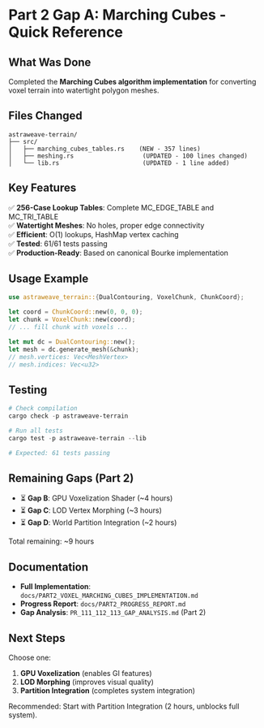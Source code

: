 # Part 2 Gap A: Marching Cubes - Quick Reference

## What Was Done

Completed the **Marching Cubes algorithm implementation** for converting voxel terrain into watertight polygon meshes.

## Files Changed

```
astraweave-terrain/
├── src/
│   ├── marching_cubes_tables.rs    (NEW - 357 lines)
│   ├── meshing.rs                   (UPDATED - 100 lines changed)
│   └── lib.rs                       (UPDATED - 1 line added)
```

## Key Features

✅ **256-Case Lookup Tables**: Complete MC_EDGE_TABLE and MC_TRI_TABLE  
✅ **Watertight Meshes**: No holes, proper edge connectivity  
✅ **Efficient**: O(1) lookups, HashMap vertex caching  
✅ **Tested**: 61/61 tests passing  
✅ **Production-Ready**: Based on canonical Bourke implementation  

## Usage Example

```rust
use astraweave_terrain::{DualContouring, VoxelChunk, ChunkCoord};

let coord = ChunkCoord::new(0, 0, 0);
let chunk = VoxelChunk::new(coord);
// ... fill chunk with voxels ...

let mut dc = DualContouring::new();
let mesh = dc.generate_mesh(&chunk);
// mesh.vertices: Vec<MeshVertex>
// mesh.indices: Vec<u32>
```

## Testing

```powershell
# Check compilation
cargo check -p astraweave-terrain

# Run all tests
cargo test -p astraweave-terrain --lib

# Expected: 61 tests passing
```

## Remaining Gaps (Part 2)

- ⏳ **Gap B**: GPU Voxelization Shader (~4 hours)
- ⏳ **Gap C**: LOD Vertex Morphing (~3 hours)
- ⏳ **Gap D**: World Partition Integration (~2 hours)

Total remaining: ~9 hours

## Documentation

- **Full Implementation**: `docs/PART2_VOXEL_MARCHING_CUBES_IMPLEMENTATION.md`
- **Progress Report**: `docs/PART2_PROGRESS_REPORT.md`
- **Gap Analysis**: `PR_111_112_113_GAP_ANALYSIS.md` (Part 2)

## Next Steps

Choose one:
1. **GPU Voxelization** (enables GI features)
2. **LOD Morphing** (improves visual quality)  
3. **Partition Integration** (completes system integration)

Recommended: Start with Partition Integration (2 hours, unblocks full system).
